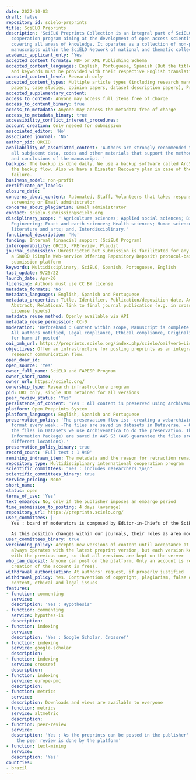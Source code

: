 ```yaml
---
date: 2022-10-03
draft: false
repository_id: scielo-preprints
title: SciELO Preprints
description: 'SciELO Preprints Collection is an integral part of SciELO, an international
  cooperation program aiming at the development of open access scientific communication
  covering all areas of knowledge. It operates as a collection of non-peer-reviewed
  manuscripts within the SciELO Network of national and thematic collection of journals. '
academic_applicant_only: 'Yes'
accepted_content_formats: PDF or XML Publishing Schema
accepted_content_languages: English, Portuguese, Spanish (But the title, abstract
  and keywords must be provided with their respective English translations)
accepted_content_level: Research only
accepted_content_types: Multiple article types (including research manuscripts, review
  papers, case studies, opinion papers, dataset description papers), Preprints
accepted_supplementary_content:
access_to_content: Anyone may access full items free of charge
access_to_content_binary: true
access_to_metadata: Anyone may access the metadata free of charge
access_to_metadata_binary: true
accessibility_conflict_interest_procedures:
account_creation: Only needed for submission
associated_editor: 'No'
associated_journal: 'No'
author_pid: ORCID
availability_of_associated_content: 'Authors are strongly recommended to make available
  all subjacent data, codes and other materials that support the methods, results
  and conclusions of the manuscript. '
backups: The backup is done daily. We use a backup software called ArcServe to do
  the backup flow. Also we have a Disaster Recovery plan in case of the Datacenter
  failure.
business_model: non-profit
certificate_or_labels:
closure_date:
concerns_about_content: Automated, Staff, Volunteers that takes responsibility for
  screening or Email administrator
concerns_about_plagiarism: Email administrator
contact: scielo.submission@scielo.org
disciplinary_scope: " Agriculture sciences; Applied social sciences; Biological sciences;
  Engineering; Exact and earth sciences; Health sciences; Human sciences; Linguistic,
  literature and arts; and, Interdisciplinary."
functional_description: 'No'
funding: Internal financial support (SciELO Program)
interoperability: ORCID, PREreview, Plaudit
journal_submission: Unrestricted but submission is facilitated for any journal using
  a SWORD (Simple Web-service Offering Repository Deposit) protocol-based manuscript
  submission platform
keywords: Multidisciplinary, SciELO, Spanish, Portuguese, English
last_update: 9/25/22
launch_date: Apr-20
licensing: Authors must use CC BY license
metadata_formats: 'No'
metadata_languages: English, Spanish and Portuguese
metadata_properties: Title, Identifier, Publication/deposition date, Author name(s),
  Abstract, Relational link to final journal publication (e.g. in crossref metadata),
  License type(s)
metadata_reuse_method: Openly available via API
metadata_reuse_permission: CC-0
moderation: 'Beforehand : Content within scope, Manuscript is complete (methods, references),
  All authors notified, Legal compliance, Ethical compliance, Originality, Potential
  for harm if posted'
oai_pmh_url: https://preprints.scielo.org/index.php/scielo/oai?verb=ListRecords&metadataPrefix=oai_dc
objectives: Offer an infrastructure for posting preprints as an integral part of the
  research communication flow.
open_doar_id:
open_source: 'Yes'
owner_full_name: SciELO and FAPESP Program
owner_short_name:
owner_url: https://scielo.org/
ownership_type: Research infrastructure program
pid: URL only, single DOI retained for all versions
peer_review_status: 'Yes'
persistence_of_content: 'Yes : All content is preserved using Archivematica'
platform: Open Preprints System
platform_languages: English, Spanish and Portuguese
preservation_policy: 'The preservation flow is: -creating a webarchiving file in WARC
  format every week; -The files are saved in datasets in Dataverse. - Once we saving
  the files in Datasets we use Archivematica to do the preservation. The AIP (Archival
  Information Package) are saved in AWS S3 (AWS guarantee the files are saved in 3
  different locations).'
preservation_policy_binary: true
record_count: 'Full text : 1 940'
remining_indrawn_item: The metadata and the reason for retraction remain on the server;
repository_type: Multidisciplinary international cooperation program
scientific_committees: "Yes : includes researchers.\n\n"
scientific_committees_binary: true
service_pricing: None
short_name:
status: open
terms_of_use: 'Yes'
text_embargo: No, only if the publisher imposes an embargo period
time_submission_to_posting: 4 days (average)
repository_url: https://preprints.scielo.org/
user_committees: |-
  Yes : board of moderators is composed by Editor-in-Chiefs of the SciELO journals or someone appointed by them..

  As this position changes within our journals, their roles as area moderators in SciELO Preprints can also change. An area moderator can request to leave the board at any time.
user_committees_binary: true
versioning_policy: Accepts new versions of content until acceptance at journal.  OPS
  always operates with the latest preprint version, but each version keeps a connection
  with the previous one, so that all versions are kept on the server
who_can_deposit: Anyone can post on the platform. Only an account is required ( The
  creation of the account is free).
withdrawal_authorisation: At authors' request, if properly justified
withdrawal_policy: Yes. Contravention of copyright, plagiarism, false or inaccurate
  content, ethical and legal issues
features:
- function: commenting
  service:
  description: 'Yes : Hypothesis'
- function: commenting
  service: hypothes-is
  description:
- function: indexing
  service:
  description: 'Yes : Google Scholar, Crossref'
- function: indexing
  service: google-scholar
  description:
- function: indexing
  service: crossref
  description:
- function: indexing
  service: europe-pmc
  description:
- function: metrics
  service:
  description: Downloads and views are available to everyone
- function: metrics
  service: altmetric
  description:
- function: peer-review
  service:
  description: 'Yes : As the preprints can be posted in the publisher''s journals,
    the peer review is done by the platform'
- function: text-mining
  service:
  description: 'Yes'
countries:
- brazil
---
```



